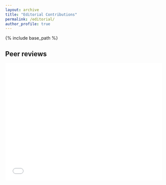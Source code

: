 ```yaml
---
layout: archive
title: "Editorial Contributions"
permalink: /editorial/
author_profile: true
---
```

{% include base_path %}
## Peer reviews
<embed src="../files/peer_review.pdf" width="500" height="375" 
 type="application/pdf" />
